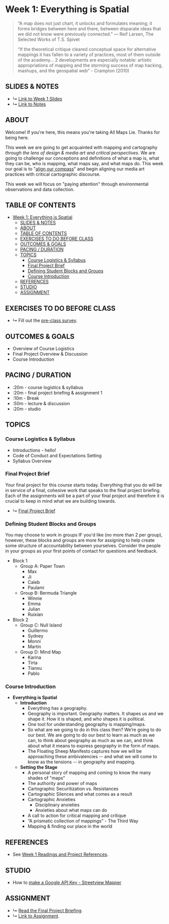 # Week 1: Everything is Spatial

> “A map does not just chart, it unlocks and formulates meaning; it forms bridges between here and there, between disparate ideas that we did not know were previously connected.” ― Reif Larsen, The Selected Works of T.S. Spivet 
> 
> “If the theoretical critique cleared conceptual space for alternative mappings it has fallen to a variety of practices, most of them outside of the academy… 2 developments are especially notable: artistic appropriations of mapping and the storming success of map hacking, mashups, and the geospatial web” - Crampton (2010)

## SLIDES & NOTES
* ↳ [Link to Week 1 Slides](https://docs.google.com/presentation/d/1-siDyOb3lswuyA8C61EDtqBf8eIw4jGAtrlGx7o3NWI/edit?usp=sharing)
* ↳ [Link to Notes](https://docs.google.com/document/d/1Eh7NamHQQ8GW5zhG6vMBfZKNen9LYZduoy5Tl7ETjPA/edit?usp=sharing)

## ABOUT

Welcome! If you're here, this means you're taking All Maps Lie. Thanks for being here.

This week we are going to get acquainted with mapping and cartography *through the lens of design & media art and critical perspectives*. We are going to challenge our conceptions and definitions of what a map is, what they can be, who is mapping, what maps say, and what maps do. This week our goal is to "[align our compass](http://www.wordsinspace.net/mapsmedia/fall2018/portfolio/august-29-calibrating-the-compass/)" and begin aligning our media art practices with critical cartographic discourse.

This week we will focus on "paying attention" through environmental observations and data collection.

## TABLE OF CONTENTS

- [Week 1: Everything is Spatial](#week-1-everything-is-spatial)
  - [SLIDES & NOTES](#slides--notes)
  - [ABOUT](#about)
  - [TABLE OF CONTENTS](#table-of-contents)
  - [EXERCISES TO DO BEFORE CLASS](#exercises-to-do-before-class)
  - [OUTCOMES & GOALS](#outcomes--goals)
  - [PACING / DURATION](#pacing--duration)
  - [TOPICS](#topics)
    - [Course Logistics & Syllabus](#course-logistics--syllabus)
    - [Final Project Brief](#final-project-brief)
    - [Defining Student Blocks and Groups](#defining-student-blocks-and-groups)
    - [Course Introduction](#course-introduction)
  - [REFERENCES](#references)
  - [STUDIO](#studio)
  - [ASSIGNMENT](#assignment)

## EXERCISES TO DO BEFORE CLASS

* ↳ Fill out the [pre-class survey](https://forms.gle/sQ1E9ywrJxbDskVL7).

## OUTCOMES & GOALS

* Overview of Course Logistics
* Final Project Overview & Discussion
* Course Introduction

## PACING / DURATION

* :20m - course logistics & syllabus
* :20m - final project briefing & assignment 1
* :10m - Break
* :50m - lecture & discussion
* :20m - studio


## TOPICS

### Course Logistics & Syllabus

* Introductions - hello!
* Code of Conduct and Expectations Setting
* Syllabus Overview

### Final Project Brief

Your final project for this course starts today. Everything that you do will be in service of a final, cohesive work that speaks to the final project briefing. Each of the assignments will be a part of your final project and therefore it is crucial to keep in mind what we are building towards. 

* ↳ [Final Project Brief](../assignments/final-project.md)


### Defining Student Blocks and Groups

You may choose to work in groups IF you'd like (no more than 2 per group), however, these blocks and groups are more for assigning to help create some structure of accountability between yourselves. Consider the people in your groups as your first points of contact for questions and feedback. 

* Block 1
  * Group A: Paper Town
    * Max
    * Ji
    * Caleb
    * Paulami
  * Group B: Bermuda Triangle
    * Winnie
    * Emma
    * Julian
    * Ruixian
* Block 2
  * Group C: Null Island
    * Guillermo
    * Sydney
    * Monni
    * Martin
  * Group D: Mind Map
    * Karina
    * Tirta
    * Tianxu
    * Pablo


### Course Introduction

* **Everything is Spatial**
  * **Introduction**
    * Everything has a geography.
    * Geography is important. Geography matters. It shapes us and we shape it. How it is shaped, and who shapes it is political. 
    * One tool for understanding geography is mapping/maps. 
    * So what are we going to do in this class then? We’re going to do our best. We are going to do our best to learn as much as we can, to think about geography as much as we can, and think about what it means to express geography in the form of maps. 
    * The Floating Sheep Manifesto captures how we will be approaching these ambivalencies -- and what we will come to know as the tensions -- in geography and mapping. 
  * **Setting the Stage**
    * A personal story of mapping and coming to know the many shades of "maps"
    * The authority and power of maps
    * Cartographic Securitization vs. Resistances
    * Cartographic Silences and what comes as a result
    * Cartographic Anxieties
      * Disciplinary anxieties
      * Anxieties about what maps can do
    * A call to action for critical mapping and critique
    * “A prismatic collection of mappings” - The Third Way
    * Mapping & finding our place in the world 


## REFERENCES

* See [Week 1 Readings and Project References](../BIBLIOGRAPHY.md#week-01-everything-is-spatial).

## STUDIO

<!-- * ↳ [Link to Studio](../guides/paying-attention-guide.md). -->
<!-- * ↳ Introducing the [Implosion Project/Method](https://journal.culanth.org/index.php/ca/article/view/ca29.2.09/301). -->
<!-- * ↳ [Cartography Code of Ethics](https://github.com/joeyklee/carto-code-of-ethics)? -->
* How to [make a Google API Key - Streetview Mapper](https://learn.streetview-mapper.org/#/?id=making-a-google-maps-api-key)


## ASSIGNMENT

* ↳ [Read the Final Project Briefing](../assignments/final-project.md).
* ↳ [Link to Assignment](../assignments/assignment_01.md).




<!-- 

We will be exploring the following concepts in today's class:
* Key concepts:
  * "Situated Knowledges"
  * Production of Space
* We will ask:
  * What is a map? who maps? and to what end?
* We will see exampples of:
    * Reference maps
    * Thematic maps 

* Situating "mapping"
  * Who maps? 
  * What is being mapped? 
  * and to what ends?
* Situating our approach: Artists shaping (and being shaped by) spatial media
  * Why are we are mapping?
  * What will we be mapping?
  * How will we be mapping? 
  * 
  * 
* 
* 
IGNORE
* What is a map? what can a map be?
  * Everything is Spatial - overview of mapping, what it is/isn't, what it can be, and what it means for us in media art/design.
  * * Setting the stage:
  * What is a map? And Why it doesn't matter
  * Why do we map?
  * Who maps?
* Course goals:
  * To practice paying attention 
  * To ask geographic questions 
  * To explore spatial media
  * To learn together
-->